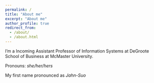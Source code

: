 ```yaml
---
permalink: /
title: "About me"
excerpt: "About me"
author_profile: true
redirect_from: 
  - /about/
  - /about.html
---
```


I’m a Incoming Assistant Professor of Information Systems at DeGroote School of Business at McMaster University. 


Pronouns: _she/her/hers_

My first name pronounced as _Jahn-Suo_





